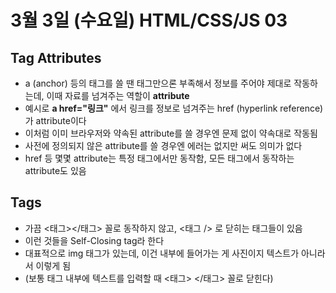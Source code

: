 # 3월 3일 (수요일) HTML/CSS/JS 03

## Tag Attributes

- a (anchor) 등의 태그를 쓸 땐 태그만으론 부족해서 정보를 주어야 제대로 작동하는데, 이때 자료를 넘겨주는 역할이 **attribute**
- 예시로 **a href="링크"** 에서 링크를 정보로 넘겨주는 href (hyperlink reference)가 attribute이다
- 이처럼 이미 브라우저와 약속된 attribute를 쓸 경우엔 문제 없이 약속대로 작동됨
- 사전에 정의되지 않은 attribute를 쓸 경우엔 에러는 없지만 써도 의미가 없다
- href 등 몇몇 attribute는 특정 태그에서만 동작함, 모든 태그에서 동작하는 attribute도 있음

## Tags

- 가끔 <태그></태그> 꼴로 동작하지 않고, <태그 /> 로 닫히는 태그들이 있음
- 이런 것들을 Self-Closing tag라 한다
- 대표적으로 img 태그가 있는데, 이건 내부에 들어가는 게 사진이지 텍스트가 아니라서 이렇게 됨
- (보통 태그 내부에 텍스트를 입력할 때 <태그> </태그> 꼴로 닫힌다)
